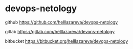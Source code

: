 # devops-netology 
github https://github.com/helllazareva/devops-netology

gitlab https://gitlab.com/helllazareva/devops-netology

bitbucket https://bitbucket.org/helllazareva/devops-netology

